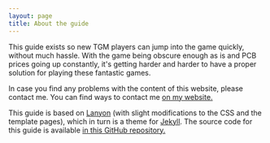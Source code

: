 ```yaml
---
layout: page
title: About the guide
---
```


This guide exists so new TGM players can jump into the game quickly, without much hassle. With the game being obscure enough as is and PCB prices going up constantly, it's getting harder and harder to have a proper solution for playing these fantastic games.

In case you find any problems with the content of this website, please contact me. You can find ways to contact me [on my website.](https://sinefuse.moe)

This guide is based on [Lanyon](https://lanyon.getpoole.com/) (with slight modifications to the CSS and the template pages), which in turn is a theme for [Jekyll](https://jekyllrb.com). The source code for this guide is available [in this GitHub repository.](https://github.com/tgmguide/tgmguide.github.io)
